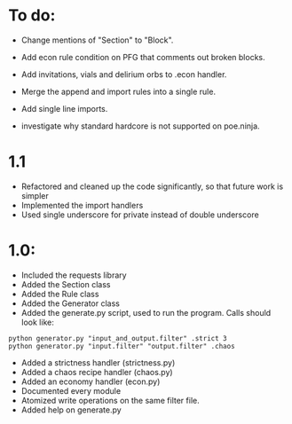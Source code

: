 # To do:
* Change mentions of "Section" to "Block".

* Add econ rule condition on PFG that comments out broken blocks.
* Add invitations, vials and delirium orbs to .econ handler.

* Merge the append and import rules into a single rule.
* Add single line imports.

* investigate why standard hardcore is not supported on poe.ninja.

# 1.1
* Refactored and cleaned up the code significantly, so that future work is simpler
* Implemented the import handlers
* Used single underscore for private instead of double underscore

# 1.0:
* Included the requests library
* Added the Section class
* Added the Rule class
* Added the Generator class
* Added the generate.py script, used to run the program. Calls should look like:
```        
python generator.py "input_and_output.filter" .strict 3
python generator.py "input.filter" "output.filter" .chaos
```
* Added a strictness handler (strictness.py)
* Added a chaos recipe handler (chaos.py)
* Added an economy handler (econ.py)
* Documented every module
* Atomized write operations on the same filter file.
* Added help on generate.py